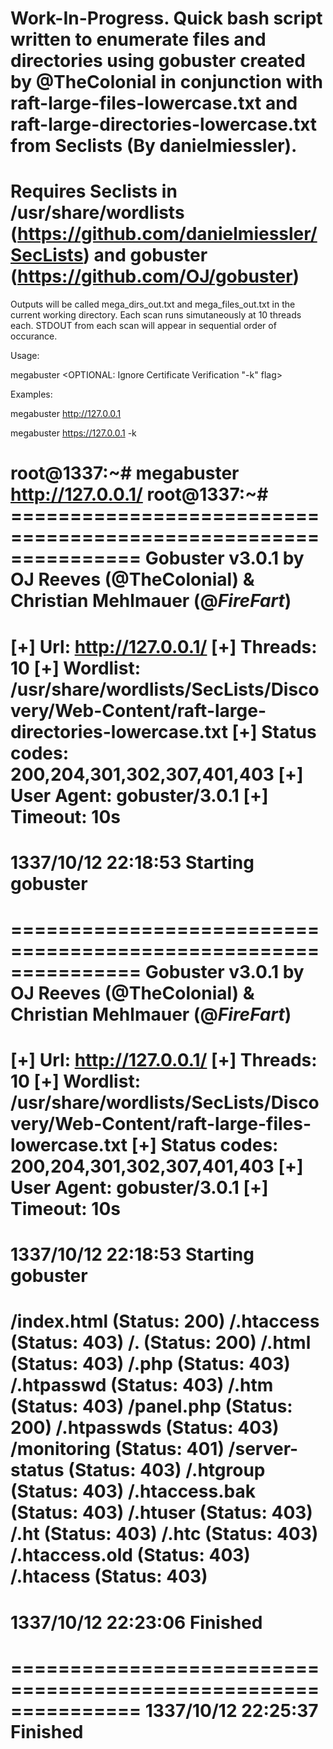 # Work-In-Progress. Quick bash script written to enumerate files and directories using gobuster created by @TheColonial in conjunction with raft-large-files-lowercase.txt and raft-large-directories-lowercase.txt from Seclists (By danielmiessler). 

# Requires Seclists  in /usr/share/wordlists (https://github.com/danielmiessler/SecLists) and gobuster (https://github.com/OJ/gobuster)
Outputs will be called mega_dirs_out.txt and mega_files_out.txt in the current working directory. Each scan runs simutaneously at 10 threads each. STDOUT from each scan will appear in sequential order of occurance. 

Usage: 

megabuster <url> <OPTIONAL: Ignore Certificate Verification "-k" flag>

Examples:

megabuster http://127.0.0.1

megabuster https://127.0.0.1 -k


root@1337:~# megabuster http://127.0.0.1/
root@1337:~# ===============================================================
Gobuster v3.0.1
by OJ Reeves (@TheColonial) & Christian Mehlmauer (@_FireFart_)
===============================================================
[+] Url:            http://127.0.0.1/
[+] Threads:        10
[+] Wordlist:       /usr/share/wordlists/SecLists/Discovery/Web-Content/raft-large-directories-lowercase.txt
[+] Status codes:   200,204,301,302,307,401,403
[+] User Agent:     gobuster/3.0.1
[+] Timeout:        10s
===============================================================
1337/10/12 22:18:53 Starting gobuster
===============================================================
===============================================================
Gobuster v3.0.1
by OJ Reeves (@TheColonial) & Christian Mehlmauer (@_FireFart_)
===============================================================
[+] Url:            http://127.0.0.1/
[+] Threads:        10
[+] Wordlist:       /usr/share/wordlists/SecLists/Discovery/Web-Content/raft-large-files-lowercase.txt
[+] Status codes:   200,204,301,302,307,401,403
[+] User Agent:     gobuster/3.0.1
[+] Timeout:        10s
===============================================================
1337/10/12 22:18:53 Starting gobuster
===============================================================
/index.html (Status: 200)
/.htaccess (Status: 403)
/. (Status: 200)
/.html (Status: 403)
/.php (Status: 403)
/.htpasswd (Status: 403)
/.htm (Status: 403)
/panel.php (Status: 200)
/.htpasswds (Status: 403)
/monitoring (Status: 401)
/server-status (Status: 403)
/.htgroup (Status: 403)
/.htaccess.bak (Status: 403)
/.htuser (Status: 403)
/.ht (Status: 403)
/.htc (Status: 403)
/.htaccess.old (Status: 403)
/.htacess (Status: 403)
===============================================================
1337/10/12 22:23:06 Finished
===============================================================
===============================================================
1337/10/12 22:25:37 Finished
===============================================================

